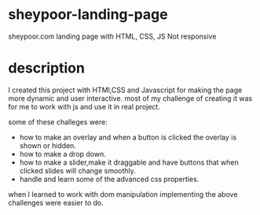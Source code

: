 # sheypoor-landing-page
sheypoor.com landing page with HTML, CSS, JS  Not responsive

# description 

I created this project with HTMl,CSS and Javascript for making the page more dynamic and user interactive.
most of my challenge of creating it was for me to work with js and use it in real project.

some of these challeges were:

* how to make an overlay and when a button is clicked the overlay is shown or hidden.
* how to make a drop down.
* how to make a slider,make it draggable and have buttons that when clicked slides will change smoothly.
* handle and learn some of the advanced css properties.

when I learned to work with dom manipulation implementing the above challenges were easier to do.
